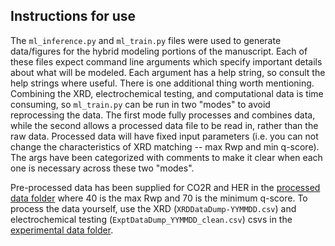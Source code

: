 ## Instructions for use

The `ml_inference.py` and `ml_train.py` files were used to generate data/figures for the hybrid modeling portions of the manuscript. Each of these files expect command line arguments which specify important details about what will be modeled. Each argument has a help string, so consult the help strings where useful. There is one additional thing worth mentioning. Combining the XRD, electrochemical testing, and computational data is time consuming, so `ml_train.py` can be run in two "modes" to avoid reprocessing the data. The first mode fully processes and combines data, while the second allows a processed data file to be read in, rather than the raw data. Processed data will have fixed input parameters (i.e. you can not change the characteristics of XRD matching -- max Rwp and min q-score). The args have been categorized with comments to make it clear when each one is necessary across these two "modes".

Pre-processed data has been supplied for CO2R and HER in the [processed data folder](https://github.com/facebookresearch/fairchem/tree/main/src/fairchem/applications/ocx/data/processed_data) where 40 is the max Rwp and 70 is the minimum q-score. To process the data yourself, use the XRD (`XRDDataDump-YYMMDD.csv`) and electrochemical testing (`ExptDataDump_YYMMDD_clean.csv`) csvs in the [experimental data folder](https://github.com/facebookresearch/fairchem/tree/main/src/fairchem/applications/ocx/data/experimental_data).
